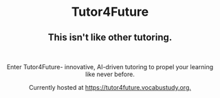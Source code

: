 <div align="center">
  <h1>Tutor4Future</h1>
  <h2>This isn't like other tutoring.</h2>
  <br>
  <p>Enter Tutor4Future- innovative, AI-driven tutoring to propel your learning like never before.</p>
  Currently hosted at <a href="https://tutor4future.vocabustudy.org">https://tutor4future.vocabustudy.org.</a>
</div>
